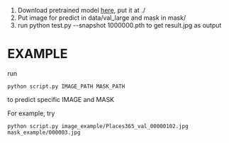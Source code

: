 1. Download pretrained model [here](https://drive.google.com/open?id=1SYjJ-Vlu2cpAlgBG5FiJueN9W4lf48w8), put it at ./
2. Put image for predict in data/val_large and mask in mask/
3. run python test.py --snapshot 1000000.pth to get result.jpg as output

# EXAMPLE
run 
```
python script.py IMAGE_PATH MASK_PATH 
```
to predict specific IMAGE and MASK

For example, try
```
python script.py image_example/Places365_val_00000102.jpg mask_example/000003.jpg
```

